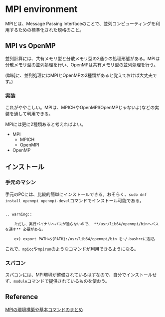 # MPI environment

MPIとは、Message Passing Interfaceのことで、並列コンピューティングを利用するための標準化された規格のこと。

## MPI vs OpenMP

並列計算には、共有メモリ型と分散メモリ型の2通りの処理形態がある。MPIは分散メモリ型の並列処理を行い、OpenMPは共有メモリ型の並列処理を行う。

(単純に、並列処理にはMPIとOpenMPの2種類があると覚えておけば大丈夫です。)

### 実装

これがややこしい。MPIは、MPICHやOpenMPI(OpenMPじゃないよ)などの実装を通して利用できる。

MPIには更に2種類あると考えればよい。

- MPI
    - MPICH
    - OpenMPI
- OpenMP

## インストール

### 手元のマシン

手元のPCには、比較的簡単にインストールできる。おそらく、`sudo dnf install openmpi openmpi-devel`コマンドでインストール可能である。

```eval_rst

.. warning::

    ただし、実行バイナリへパスが通らないので、 **/usr/lib64/openmpi/binへパスを通す** 必要がある。

    ex) export PATH=${PATH}:/usr/lib64/openmpi/bin を~/.bashrcに追記。

```

これで、`mpicc`や`mpirun`のようなコマンドが利用できるようになる。

### スパコン

スパコンには、MPI環境が整備されているはずなので、自分でインストールせず、`module`コマンドで提供されているものを使おう。

## Reference

[MPIの環境構築や基本コマンドのまとめ](https://qiita.com/kkk627/items/49c9c35301465f6780fa)
